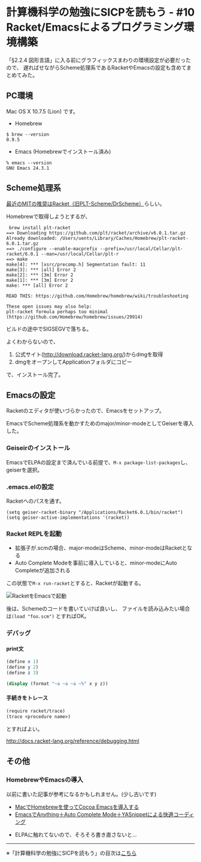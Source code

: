 計算機科学の勉強にSICPを読もう - #10 Racket/Emacsによるプログラミング環境構築
======================================

「§2.2.4 図形言語」に入る前にグラフィックスまわりの環境設定が必要だったので、
遅ればせながらScheme処理系であるRacketやEmacsの設定も含めてまとめてみた。

PC環境
--------------------------------

Mac OS X 10.7.5 (Lion) です。

- Homebrew
```
$ brew --version
0.9.5
```

- Emacs (Homebrewでインストール済み)
```
% emacs --version
GNU Emacs 24.3.1
```

Scheme処理系
--------------------------------

[最近のMITの推奨はRacket（旧PLT-Scheme/DrScheme）](http://cl.naist.jp/index.php?SICP%CA%D9%B6%AF%B2%F1)らしい。

Homebrewで取得しようとするが、

```
 brew install plt-racket
==> Downloading https://github.com/plt/racket/archive/v6.0.1.tar.gz
Already downloaded: /Users/uents/Library/Caches/Homebrew/plt-racket-6.0.1.tar.gz
==> ./configure --enable-macprefix --prefix=/usr/local/Cellar/plt-racket/6.0.1 --man=/usr/local/Cellar/plt-r
==> make
make[4]: *** [xsrc/precomp.h] Segmentation fault: 11
make[3]: *** [all] Error 2
make[2]: *** [3m] Error 2
make[1]: *** [3m] Error 2
make: *** [all] Error 2

READ THIS: https://github.com/Homebrew/homebrew/wiki/troubleshooting

These open issues may also help:
plt-racket formula perhaps too minimal (https://github.com/Homebrew/homebrew/issues/29914)
```

ビルドの途中でSIGSEGVで落ちる。

よくわからないので、

1. 公式サイト(http://download.racket-lang.org/)からdmgを取得
2. dmgをオープンしてApplicationフォルダにコピー

で、インストール完了。


Emacsの設定
--------------------------------

Racketのエディタが使いづらかったので、Emacsをセットアップ。

EmacsでScheme処理系を動かすためのmajor/minor-modeとしてGeiserを導入した。

### Geiseirのインストール

EmacsでELPAの設定まで済んでいる前提で、```M-x package-list-packages```し、geiserを選択。

### .emacs.elの設定

Racketへのパスを通す。

```elisp
(setq geiser-racket-binary "/Applications/Racket6.0.1/bin/racket")
(setq geiser-active-implementations '(racket))
```

### Racket REPLを起動

- 拡張子が.scmの場合、major-modeはScheme、minor-modeはRacketとなる
- Auto Complete Modeを事前に導入していると、minor-modeにAuto Completeが追加される

この状態で```M-x run-racket```とすると、Racketが起動する。

![RacketをEmacsで起動](https://farm3.staticflickr.com/2929/14423624370_8f74e98a57_o_d.png)

後は、Schemeのコードを書いていけば良いし、
ファイルを読み込みたい場合は```(load "foo.scm")``` とすればOK。

### デバッグ

#### print文

```scheme
(define x 1)
(define y 2)
(define z 3)

(display (format "~a ~a ~a ~%" x y z))
```

#### 手続きをトレース

```scheme
(require racket/trace)
(trace <procedure name>)
```

とすればよい。

http://docs.racket-lang.org/reference/debugging.html


その他
--------------------------------

### HomebrewやEmacsの導入

以前に書いた記事が参考になるかもしれません。(少し古いです)

- [MacでHomebrewを使ってCocoa Emacsを導入する](/entry/20120303/1330745761)
- [EmacsでAnything＋Auto Complete Mode＋YASnippetによる快適コーディング](/entry/20120311/1331468314)
 + ELPAに触れてないので、そろそろ書き直さないと...

--------------------------------

※「計算機科学の勉強にSICPを読もう」の目次は[こちら](./index.md)
